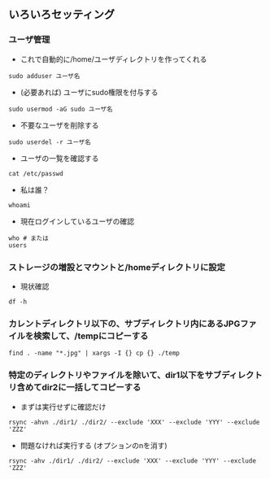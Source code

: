 ## いろいろセッティング
### ユーザ管理
- これで自動的に/home/ユーザディレクトリを作ってくれる
```
sudo adduser ユーザ名
```

- (必要あれば) ユーザにsudo権限を付与する
```
sudo usermod -aG sudo ユーザ名
```

- 不要なユーザを削除する
```
sudo userdel -r ユーザ名
```
- ユーザの一覧を確認する
```
cat /etc/passwd
```

- 私は誰？
```
whoami
```

- 現在ログインしているユーザの確認
```
who # または
users
```

### ストレージの増設とマウントと/homeディレクトリに設定
- 現状確認
```
df -h
```

### カレントディレクトリ以下の、サブディレクトリ内にあるJPGファイルを検索して、/tempにコピーする
```
find . -name "*.jpg" | xargs -I {} cp {} ./temp
```

### 特定のディレクトリやファイルを除いて、dir1以下をサブディレクトリ含めてdir2に一括してコピーする
- まずは実行せずに確認だけ
```
rsync -ahvn ./dir1/ ./dir2/ --exclude 'XXX' --exclude 'YYY' --exclude 'ZZZ'
```
- 問題なければ実行する (オプションのnを消す)
```
rsync -ahv ./dir1/ ./dir2/ --exclude 'XXX' --exclude 'YYY' --exclude 'ZZZ'
```
